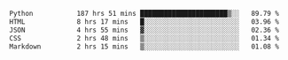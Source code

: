 <!--START_SECTION:waka-->

```txt
Python           187 hrs 51 mins ██████████████████████▒░░   89.79 %
HTML             8 hrs 17 mins   █░░░░░░░░░░░░░░░░░░░░░░░░   03.96 %
JSON             4 hrs 55 mins   ▓░░░░░░░░░░░░░░░░░░░░░░░░   02.36 %
CSS              2 hrs 48 mins   ▒░░░░░░░░░░░░░░░░░░░░░░░░   01.34 %
Markdown         2 hrs 15 mins   ▒░░░░░░░░░░░░░░░░░░░░░░░░   01.08 %
```

<!--END_SECTION:waka-->
